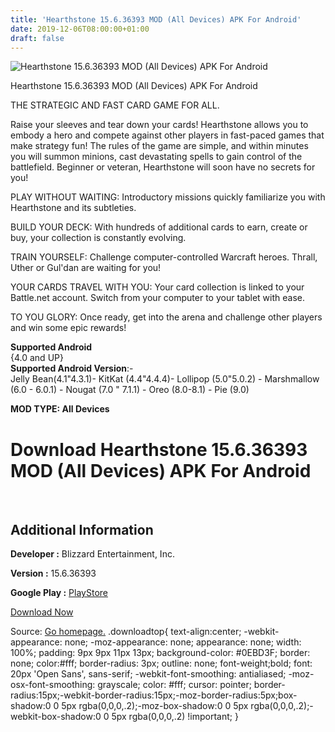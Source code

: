 ```yaml
---
title: 'Hearthstone 15.6.36393 MOD (All Devices) APK For Android'
date: 2019-12-06T08:00:00+01:00
draft: false
---
```


![Hearthstone 15.6.36393 MOD (All Devices) APK For Android](https://i1.wp.com/apkhome.net/wp-content/uploads/2019/12/Hearthstone-15.6.36393-MOD-All-Devices.png "Hearthstone 15.6.36393 MOD (All Devices) APK For Android")

  

Hearthstone 15.6.36393 MOD (All Devices) APK For Android

THE STRATEGIC AND FAST CARD GAME FOR ALL.

Raise your sleeves and tear down your cards! Hearthstone allows you to embody a hero and compete against other players in fast-paced games that make strategy fun! The rules of the game are simple, and within minutes you will summon minions, cast devastating spells to gain control of the battlefield. Beginner or veteran, Hearthstone will soon have no secrets for you!

PLAY WITHOUT WAITING: Introductory missions quickly familiarize you with Hearthstone and its subtleties.

BUILD YOUR DECK: With hundreds of additional cards to earn, create or buy, your collection is constantly evolving.

TRAIN YOURSELF: Challenge computer-controlled Warcraft heroes. Thrall, Uther or Gul'dan are waiting for you!

YOUR CARDS TRAVEL WITH YOU: Your card collection is linked to your Battle.net account. Switch from your computer to your tablet with ease.

TO YOU GLORY: Once ready, get into the arena and challenge other players and win some epic rewards!

**Supported Android**  
{4.0 and UP}  
**Supported Android Version**:-  
Jelly Bean(4.1"4.3.1)- KitKat (4.4"4.4.4)- Lollipop (5.0"5.0.2) - Marshmallow (6.0 - 6.0.1) - Nougat (7.0 " 7.1.1) - Oreo (8.0-8.1) - Pie (9.0)

**MOD TYPE: All Devices**

Download Hearthstone 15.6.36393 MOD (All Devices) APK For Android
=================================================================

 

Additional Information
----------------------

**Developer :** Blizzard Entertainment, Inc.

**Version :** 15.6.36393

**Google Play :** [PlayStore](https://play.google.com/store/apps/details?id=com.blizzard.wtcg.hearthstone)

  

[Download Now](https://store4app.co/post/hearthstone-15-6-36393-mod-all-devices-apk-for-android_1575298827)

  
Source: [Go homepage.](https://store4app.co/post/hearthstone-15-6-36393-mod-all-devices-apk-for-android_1575298827) .downloadtop{ text-align:center; -webkit-appearance: none; -moz-appearance: none; appearance: none; width: 100%; padding: 9px 9px 11px 13px; background-color: #0EBD3F; border: none; color:#fff; border-radius: 3px; outline: none; font-weight;bold; font: 20px 'Open Sans', sans-serif; -webkit-font-smoothing: antialiased; -moz-osx-font-smoothing: grayscale; color: #fff; cursor: pointer; border-radius:15px;-webkit-border-radius:15px;-moz-border-radius:5px;box-shadow:0 0 5px rgba(0,0,0,.2);-moz-box-shadow:0 0 5px rgba(0,0,0,.2);-webkit-box-shadow:0 0 5px rgba(0,0,0,.2) !important; }